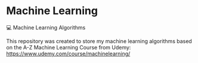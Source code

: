 # Machine Learning
:computer: Machine Learning Algorithms

This repository was created to store my machine learning algorithms based on the A-Z Machine Learning Course from Udemy:
https://www.udemy.com/course/machinelearning/
